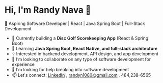 # Hi, I'm Randy Nava 👋
🎯 Aspiring Software Developer | React | Java Spring Boot | Full-Stack Development

- 🔭 Currently building a **Disc Golf Scorekeeping App** (React & Spring Boot)
- 🚀 Learning **Java Spring Boot, React Native, and full-stack architecture**
- 💡 Interested in backend development, API design, and app development
- 👯 I’m looking to collaborate on any type of software development for experience
- 🤔 I’m looking for help breaking into software development
- 📫 Let's connect: [LinkedIn](https://www.linkedin.com/in/randy-nava-b81583208) , randyn1080@gmail.com , 484,238-6565
